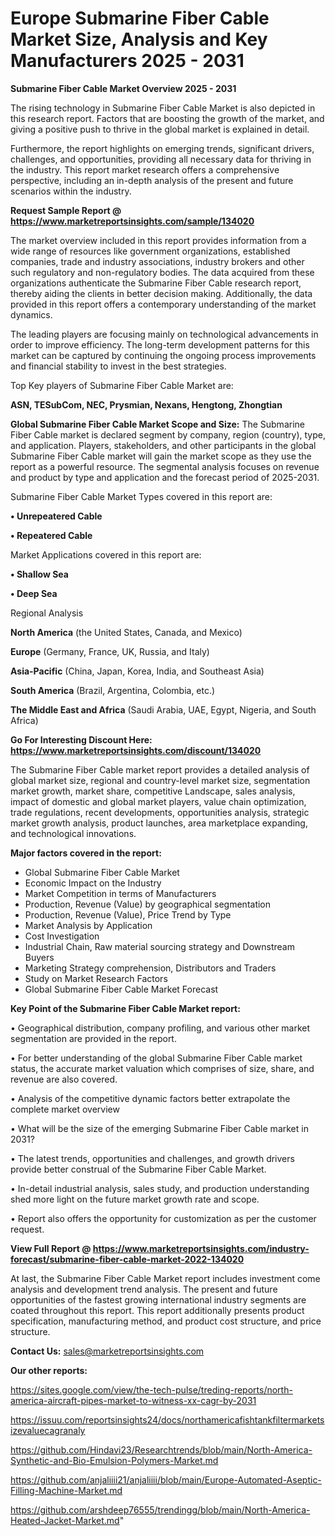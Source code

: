 # Europe Submarine Fiber Cable Market Size, Analysis and Key Manufacturers 2025 - 2031

<Strong> Submarine Fiber Cable Market Overview 2025 - 2031</strong>

The rising technology in Submarine Fiber Cable Market is also depicted in this research report. Factors that are boosting the growth of the market, and giving a positive push to thrive in the global market is explained in detail.

Furthermore, the report highlights on emerging trends, significant drivers, challenges, and opportunities, providing all necessary data for thriving in the industry. This report market research offers a comprehensive perspective, including an in-depth analysis of the present and future scenarios within the industry.

<strong>Request Sample Report @ <a href=https://www.marketreportsinsights.com/sample/134020>https://www.marketreportsinsights.com/sample/134020</a></strong>

The market overview included in this report provides information from a wide range of resources like government organizations, established companies, trade and industry associations, industry brokers and other such regulatory and non-regulatory bodies. The data acquired from these organizations authenticate the Submarine Fiber Cable research report, thereby aiding the clients in better decision making. Additionally, the data provided in this report offers a contemporary understanding of the market dynamics.

The leading players are focusing mainly on technological advancements in order to improve efficiency. The long-term development patterns for this market can be captured by continuing the ongoing process improvements and financial stability to invest in the best strategies.

Top Key players of Submarine Fiber Cable Market are:

<strong>ASN, TESubCom, NEC, Prysmian, Nexans, Hengtong, Zhongtian</strong>

<strong><b>Global Submarine Fiber Cable Market Scope and Size:</b></strong>
The Submarine Fiber Cable market is declared segment by company, region (country), type, and application. Players, stakeholders, and other participants in the global Submarine Fiber Cable market will gain the market scope as they use the report as a powerful resource. The segmental analysis focuses on revenue and product by type and application and the forecast period of 2025-2031.

Submarine Fiber Cable Market Types covered in this report are:

<strong>• Unrepeatered Cable

• Repeatered Cable</strong>

Market Applications covered in this report are:

<strong>• Shallow Sea

• Deep Sea</strong> 

Regional Analysis

<strong>North America</strong> (the United States, Canada, and Mexico)

<strong>Europe</strong> (Germany, France, UK, Russia, and Italy)

<strong>Asia-Pacific</strong> (China, Japan, Korea, India, and Southeast Asia)

<strong>South America</strong> (Brazil, Argentina, Colombia, etc.)

<strong>The Middle East and Africa</strong> (Saudi Arabia, UAE, Egypt, Nigeria, and South Africa)

<strong>Go For Interesting Discount Here: <a href=https://www.marketreportsinsights.com/discount/134020>https://www.marketreportsinsights.com/discount/134020</a></strong>

The Submarine Fiber Cable market report provides a detailed analysis of global market size, regional and country-level market size, segmentation market growth, market share, competitive Landscape, sales analysis, impact of domestic and global market players, value chain optimization, trade regulations, recent developments, opportunities analysis, strategic market growth analysis, product launches, area marketplace expanding, and technological innovations.

<strong><b>Major factors covered in the report:</b></strong>
<ul>
  <li>Global Submarine Fiber Cable Market </li>
  <li>Economic Impact on the Industry</li>
  <li>Market Competition in terms of Manufacturers</li>
  <li>Production, Revenue (Value) by geographical segmentation</li>
  <li>Production, Revenue (Value), Price Trend by Type</li>
  <li>Market Analysis by Application</li>
  <li>Cost Investigation</li>
  <li>Industrial Chain, Raw material sourcing strategy and Downstream Buyers</li>
  <li>Marketing Strategy comprehension, Distributors and Traders</li>
  <li>Study on Market Research Factors</li>
  <li>Global Submarine Fiber Cable Market Forecast</li>
</ul>

<strong><b>Key Point of the Submarine Fiber Cable Market report:</b></strong>

• Geographical distribution, company profiling, and various other market segmentation are provided in the report.

• For better understanding of the global Submarine Fiber Cable market status, the accurate market valuation which comprises of size, share, and revenue are also covered.

• Analysis of the competitive dynamic factors better extrapolate the complete market overview

• What will be the size of the emerging Submarine Fiber Cable market in 2031?

• The latest trends, opportunities and challenges, and growth drivers provide better construal of the Submarine Fiber Cable Market.

• In-detail industrial analysis, sales study, and production understanding shed more light on the future market growth rate and scope.

• Report also offers the opportunity for customization as per the customer request.

<strong><b>View Full Report @ <a href=https://www.marketreportsinsights.com/industry-forecast/submarine-fiber-cable-market-2022-134020>https://www.marketreportsinsights.com/industry-forecast/submarine-fiber-cable-market-2022-134020</a></b></strong>


At last, the Submarine Fiber Cable Market report includes investment come analysis and development trend analysis. The present and future opportunities of the fastest growing international industry segments are coated throughout this report. This report additionally presents product specification, manufacturing method, and product cost structure, and price structure.

<strong>Contact Us:</strong>
sales@marketreportsinsights.com

<strong>Our other reports:</strong>

<a href=https://sites.google.com/view/the-tech-pulse/treding-reports/north-america-aircraft-pipes-market-to-witness-xx-cagr-by-2031>https://sites.google.com/view/the-tech-pulse/treding-reports/north-america-aircraft-pipes-market-to-witness-xx-cagr-by-2031</a>

<a href=https://issuu.com/reportsinsights24/docs/northamericafishtankfiltermarketsizevaluecagranaly>https://issuu.com/reportsinsights24/docs/northamericafishtankfiltermarketsizevaluecagranaly</a>

<a href=https://github.com/Hindavi23/Researchtrends/blob/main/North-America-Synthetic-and-Bio-Emulsion-Polymers-Market.md>https://github.com/Hindavi23/Researchtrends/blob/main/North-America-Synthetic-and-Bio-Emulsion-Polymers-Market.md</a>

<a href=https://github.com/anjaliiii21/anjaliiii/blob/main/Europe-Automated-Aseptic-Filling-Machine-Market.md>https://github.com/anjaliiii21/anjaliiii/blob/main/Europe-Automated-Aseptic-Filling-Machine-Market.md</a>

<a href=https://github.com/arshdeep76555/trendingg/blob/main/North-America-Heated-Jacket-Market.md>https://github.com/arshdeep76555/trendingg/blob/main/North-America-Heated-Jacket-Market.md</a>"

